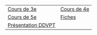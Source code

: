 


|||
|---|---|
| [Cours de 3e](./3e/liste.md) | [Cours de 4e](./4e/liste.md) | 
| [Cours de 5e](./5e/liste.md) | [Fiches](./Fiches/index.md) | 
| [Présentation DDVPT](ddvpt.html) | | 